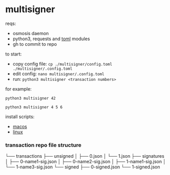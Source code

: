 # multisigner

reqs:
* osmosis daemon
* python3, requests and [toml](https://pypi.org/project/toml/0.9.0) modules
* gh to commit to repo

to start:
* copy config file: `cp ./multisigner/config.toml ./multisigner/.config.toml`
* edit config: `nano multisigner/.config.toml`
* run: `python3 multisigner <transaction numbers>`

for example:

`python3 multisigner 42`

`python3 multisigner 4 5 6`

install scripts:
* [macos](scripts/macos-install.sh)
* [linux](scripts/linux-install.sh)

### transaction repo file structure

└── transactions
    ├── unsigned
    │   ├── 0.json
    │   └── 1.json
    ├── signatures
    │   ├── 0-name1-sig.json
    │   ├── 0-name2-sig.json
    │   ├── 1-name1-sig.json
    │   └── 1-name3-sig.json
    └── signed
        ├── 0-signed.json
        └── 1-signed.json
